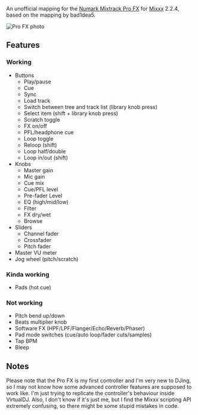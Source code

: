 An unofficial mapping for the [Numark Mixtrack Pro FX](https://www.numark.com/product/mixtrack-pro-fx) for [Mixxx](https://mixxx.org/) 2.2.4, based on the mapping by bad1dea5.

![Pro FX photo](https://www.numark.com/images/product_large/Numark_MixtrackProFX_ortho_web.jpg)

## Features

### Working
* Buttons
  * Play/pause
  * Cue
  * Sync
  * Load track
  * Switch between tree and track list (library knob press)
  * Select item (shift + library knob press)
  * Scratch toggle
  * FX on/off
  * PFL/headphone cue
  * Loop toggle
  * Reloop (shift)
  * Loop half/double
  * Loop in/out (shift)
* Knobs
  * Master gain
  * Mic gain
  * Cue mix
  * Cue/PFL level
  * Pre-fader Level
  * EQ (high/mid/low)
  * Filter
  * FX dry/wet
  * Browse
* Sliders
  * Channel fader
  * Crossfader
  * Pitch fader
* Master VU meter
* Jog wheel (pitch/scratch)

### Kinda working
* Pads (hot cue)

### Not working
* Pitch bend up/down
* Beats multiplier knob
* Software FX (HPF/LPF/Flanger/Echo/Reverb/Phaser)
* Pad mode switches (cue/auto loop/fader cuts/samples)
* Tap BPM
* Bleep

## Notes
Please note that the Pro FX is my first controller and I'm very new to DJing, so I may not know how some advanced controller features are supposed to work like. I'm just trying to replicate the controller's behaviour inside VirtualDJ. Also, I don't know if it's just me, but I find the Mixxx scripting API extremely confusing, so there might be some stupid mistakes in code.

